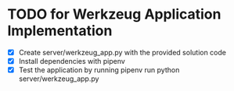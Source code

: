 # TODO for Werkzeug Application Implementation

- [x] Create server/werkzeug_app.py with the provided solution code
- [x] Install dependencies with pipenv
- [x] Test the application by running pipenv run python server/werkzeug_app.py
